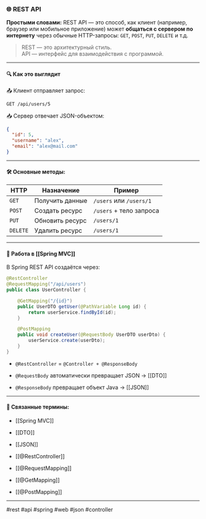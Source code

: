 ### 🌐 **REST API**

**Простыми словами:** REST API — это способ, как клиент (например, браузер или мобильное приложение) может **общаться с сервером по интернету** через обычные HTTP-запросы: `GET`, `POST`, `PUT`, `DELETE` и т.д.

> REST — это архитектурный стиль.  
> API — интерфейс для взаимодействия с программой.

---

#### 🔍 **Как это выглядит**

📤 Клиент отправляет запрос:

```
GET /api/users/5
```

📥 Сервер отвечает JSON-объектом:

```json
{
  "id": 5,
  "username": "alex",
  "email": "alex@mail.com"
}
```

---

#### 🛠 **Основные методы:**

|HTTP|Назначение|Пример|
|---|---|---|
|`GET`|Получить данные|`/users` или `/users/1`|
|`POST`|Создать ресурс|`/users` + тело запроса|
|`PUT`|Обновить ресурс|`/users/1`|
|`DELETE`|Удалить ресурс|`/users/1`|

---

#### 🔄 **Работа в [[Spring MVC]]**

В Spring REST API создаётся через:

```java
@RestController
@RequestMapping("/api/users")
public class UserController {

    @GetMapping("/{id}")
    public UserDTO getUser(@PathVariable Long id) {
        return userService.findById(id);
    }

    @PostMapping
    public void createUser(@RequestBody UserDTO userDto) {
        userService.create(userDto);
    }
}
```

- `@RestController` = `@Controller + @ResponseBody`
    
- `@RequestBody` автоматически превращает JSON → [[DTO]]
    
- `@ResponseBody` превращает объект Java → [[JSON]]
    

---

#### 🔗 **Связанные термины:**

- [[Spring MVC]]
    
- [[DTO]]
    
- [[JSON]]
    
- [[@RestController]]
    
- [[@RequestMapping]]
    
- [[@GetMapping]]
    
- [[@PostMapping]]
    

---

#rest #api #spring #web #json #controller